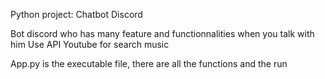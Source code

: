 Python project: Chatbot Discord 

Bot discord who has many feature and functionnalities when you talk with him
Use API Youtube for search music

App.py is the executable file, there are all the functions and the run
